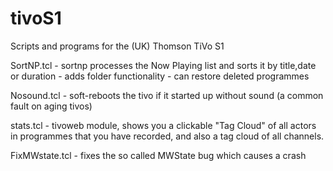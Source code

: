 tivoS1
======

Scripts and programs for the (UK) Thomson TiVo S1


SortNP.tcl  - sortnp processes the Now Playing list and sorts it by title,date or duration
            - adds folder functionality
            - can restore deleted programmes
         
Nosound.tcl  - soft-reboots the tivo if it started up without sound 
              (a common fault on aging tivos)
              
stats.tcl       - tivoweb module, shows you a clickable "Tag Cloud" of all actors in programmes that you have recorded, 
                and also a tag cloud of all channels.

FixMWstate.tcl  - fixes the so called MWState bug which causes a crash

